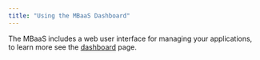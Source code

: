 ```yaml
---
title: "Using the MBaaS Dashboard"
---
```


The MBaaS includes a web user interface for managing your applications, to learn more see the [dashboard](../dashboard) page.
